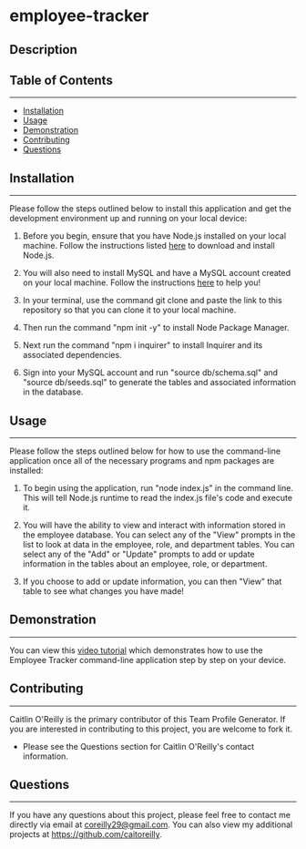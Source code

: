 # employee-tracker

## Description

## Table of Contents 

---

- [Installation](#installation)
- [Usage](#usage)
- [Demonstration](#demonstration)
- [Contributing](#contributing)
- [Questions](#questions)

## Installation

---

Please follow the steps outlined below to install this application and get the development environment up and running on your local device:

1. Before you begin, ensure that you have Node.js installed on your local machine. Follow the instructions listed [here](https://nodejs.org/en/download/) to download and install Node.js.

2. You will also need to install MySQL and have a MySQL account created on your local machine. Follow the instructions [here](https://www.npmjs.com/package/mysql2) to help you! 

3. In your terminal, use the command git clone and paste the link to this repository so that you can clone it to your local machine.

4. Then run the command "npm init -y" to install Node Package Manager.

5. Next run the command "npm i inquirer" to install Inquirer and its associated dependencies. 

6. Sign into your MySQL account and run "source db/schema.sql" and "source db/seeds.sql" to generate the tables and associated information in the database.


## Usage

---

Please follow the steps outlined below for how to use the command-line application once all of the necessary programs and npm packages are installed:

1. To begin using the application, run "node index.js" in the command line. This will tell Node.js runtime to read the index.js file's code and execute it.

2. You will have the ability to view and interact with information stored in the employee database. You can select any of the "View" prompts in the list to look at data in the employee, role, and department tables. You can select any of the "Add" or "Update" prompts to add or update information in the tables about an employee, role, or department. 

3. If you choose to add or update information, you can then "View" that table to see what changes you have made!

## Demonstration

---

You can view this [video tutorial]() which demonstrates how to use the Employee Tracker command-line application step by step on your device. 

## Contributing

---

Caitlin O'Reilly is the primary contributor of this Team Profile Generator. If you are interested in contributing to this project, you are welcome to fork it.

- Please see the Questions section for Caitlin O'Reilly's contact information.

## Questions 

---

If you have any questions about this project, please feel free to contact me directly via email at coreilly29@gmail.com.
You can also view my additional projects at https://github.com/caitoreilly.